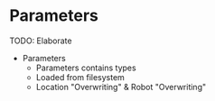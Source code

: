 # Parameters

TODO: Elaborate

- Parameters
    - Parameters contains types
    - Loaded from filesystem
    - Location "Overwriting" & Robot "Overwriting"
